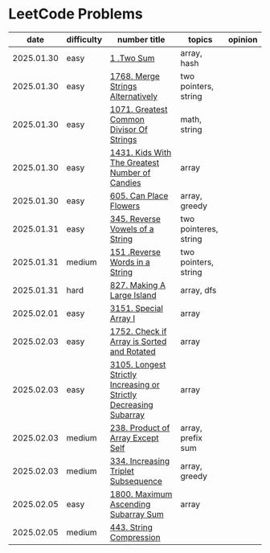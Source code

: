 # LeetCode Problems


|date|difficulty|number title|topics|opinion|
|----|----------|------------|------|-------|
|2025.01.30|easy|[1 .Two Sum](easy/1.cpp)|array, hash||
|2025.01.30|easy|[1768. Merge Strings Alternatively](easy/1768.cpp)|two pointers, string||
|2025.01.30|easy|[1071. Greatest Common Divisor Of Strings](easy/1071.cpp)|math, string||
|2025.01.30|easy|[1431. Kids With The Greatest Number of Candies](easy/1431.cpp)|array||
|2025.01.30|easy|[605. Can Place Flowers](easy/605.cpp)|array, greedy||
|2025.01.31|easy|[345. Reverse Vowels of a String](easy/345.cpp)|two pointeres, string||
|2025.01.31|medium|[151 .Reverse Words in a String](medium/151.cpp)|two pointers, string||
|2025.01.31|hard|[827. Making A Large Island](hard/827.cpp)|array, dfs||
|2025.02.01|easy|[3151. Special Array I](easy/3151.cpp)|array||
|2025.02.03|easy|[1752. Check if Array is Sorted and Rotated](easy/1752.cpp)|array||
|2025.02.03|easy|[3105. Longest Strictly Increasing or Strictly Decreasing Subarray](easy/3105.cpp)|array||
|2025.02.03|medium|[238. Product of Array Except Self](medium/238.cpp)|array, prefix sum||
|2025.02.03|medium|[334. Increasing Triplet Subsequence](medium/334.cpp)|array, greedy||
|2025.02.05|easy|[1800. Maximum Ascending Subarray Sum](easy/1800.cpp)|array||
|2025.02.05|medium|[443. String Compression](medium/443.cpp)||